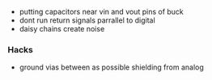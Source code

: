 
* putting capacitors near vin and vout pins of buck
* dont run return signals parrallel to digital
* daisy chains create noise

### Hacks
* ground vias between as possible shielding from analog